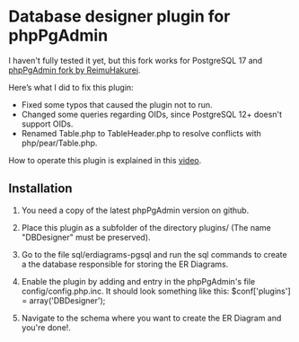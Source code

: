 # Database designer plugin for phpPgAdmin

I haven't fully tested it yet, but this fork works for PostgreSQL 17 and [phpPgAdmin fork by ReimuHakurei](https://github.com/ReimuHakurei/phpPgAdmin).

Here’s what I did to fix this plugin:

- Fixed some typos that caused the plugin not to run.
- Changed some queries regarding OIDs, since PostgreSQL 12+ doesn't support OIDs.
- Renamed Table.php to TableHeader.php to resolve conflicts with php/pear/Table.php.

How to operate this plugin is explained in this [video](https://www.youtube.com/watch?v=J9tIl3zB9Ro).

## Installation

1. You need a copy of the latest phpPgAdmin version on github.

2. Place this plugin as a subfolder of the directory plugins/ (The name "DBDesigner" must be preserved).

3. Go to the file sql/erdiagrams-pgsql and run the sql commands to create a the database responsible for storing the ER Diagrams.

4. Enable the plugin by adding and entry in the phpPgAdmin's file config/config.php.inc. It should look something like this: $conf['plugins'] = array('DBDesigner');

5. Navigate to the schema where you want to create the ER Diagram and you're done!.
